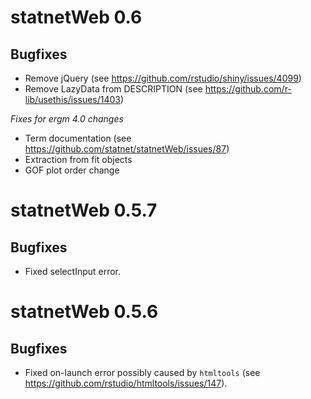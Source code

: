 # statnetWeb 0.6

## Bugfixes

* Remove jQuery (see https://github.com/rstudio/shiny/issues/4099)
* Remove LazyData from DESCRIPTION (see https://github.com/r-lib/usethis/issues/1403)

*Fixes for ergm 4.0 changes*  
* Term documentation (see https://github.com/statnet/statnetWeb/issues/87)
* Extraction from fit objects
* GOF plot order change


# statnetWeb 0.5.7

## Bugfixes

* Fixed selectInput error.


# statnetWeb 0.5.6

## Bugfixes

* Fixed on-launch error possibly caused by `htmltools` (see https://github.com/rstudio/htmltools/issues/147).


